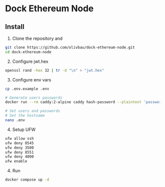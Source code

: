 # Dock Ethereum Node

## Install 

1. Clone the repository and
```bash
git clone https://github.com/olivbau/dock-ethereum-node.git
cd dock-ethereum-node

```

2. Configure jwt.hex
```bash
openssl rand -hex 32 | tr -d "\n" > "jwt.hex"
```

3. Configure env vars
```bash
cp .env.example .env

# Generate users passwords
docker run --rm caddy:2-alpine caddy hash-password --plaintext 'password'

# Set users and passwords
# Set the hostname
nano .env
```

4. Setup UFW
```bash
ufw allow ssh
ufw deny 8545
ufw deny 3500
ufw deny 8551
ufw deny 4000
ufw enable
```

4. Run
```bash
docker compose up -d
```